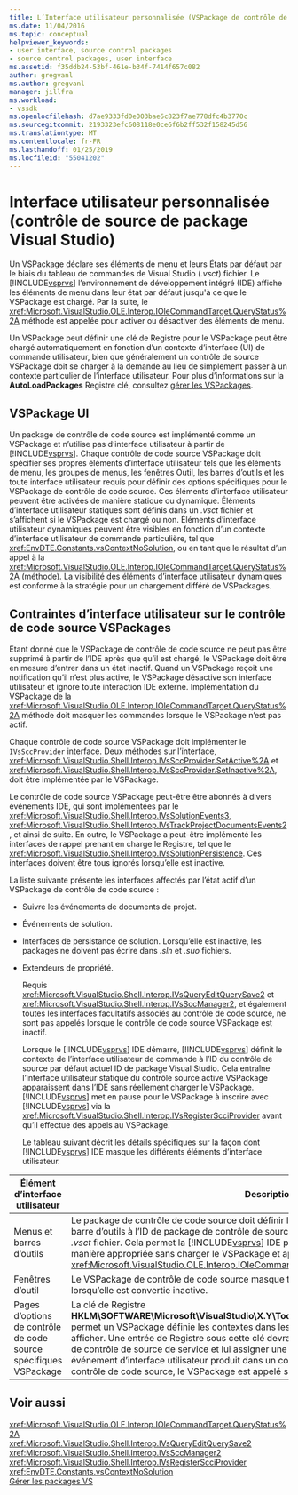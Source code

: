 ```yaml
---
title: L’Interface utilisateur personnalisée (VSPackage de contrôle de code Source) | Microsoft Docs
ms.date: 11/04/2016
ms.topic: conceptual
helpviewer_keywords:
- user interface, source control packages
- source control packages, user interface
ms.assetid: f35ddb24-53bf-461e-b34f-7414f657c082
author: gregvanl
ms.author: gregvanl
manager: jillfra
ms.workload:
- vssdk
ms.openlocfilehash: d7ae9333fd0e003bae6c823f7ae778dfc4b3770c
ms.sourcegitcommit: 2193323efc608118e0ce6f6b2ff532f158245d56
ms.translationtype: MT
ms.contentlocale: fr-FR
ms.lasthandoff: 01/25/2019
ms.locfileid: "55041202"
---
```

# <a name="custom-user-interface-source-control-vspackage"></a>Interface utilisateur personnalisée (contrôle de source de package Visual Studio)
Un VSPackage déclare ses éléments de menu et leurs États par défaut par le biais du tableau de commandes de Visual Studio (*.vsct*) fichier. Le [!INCLUDE[vsprvs](../../code-quality/includes/vsprvs_md.md)] l’environnement de développement intégré (IDE) affiche les éléments de menu dans leur état par défaut jusqu'à ce que le VSPackage est chargé. Par la suite, le <xref:Microsoft.VisualStudio.OLE.Interop.IOleCommandTarget.QueryStatus%2A> méthode est appelée pour activer ou désactiver des éléments de menu.  
  
 Un VSPackage peut définir une clé de Registre pour le VSPackage peut être chargé automatiquement en fonction d’un contexte d’interface (UI) de commande utilisateur, bien que généralement un contrôle de source VSPackage doit se charger à la demande au lieu de simplement passer à un contexte particulier de l’interface utilisateur. Pour plus d’informations sur la **AutoLoadPackages** Registre clé, consultez [gérer les VSPackages](../../extensibility/managing-vspackages.md).  
  
## <a name="vspackage-ui"></a>VSPackage UI  
 Un package de contrôle de code source est implémenté comme un VSPackage et n’utilise pas d’interface utilisateur à partir de [!INCLUDE[vsprvs](../../code-quality/includes/vsprvs_md.md)]. Chaque contrôle de code source VSPackage doit spécifier ses propres éléments d’interface utilisateur tels que les éléments de menu, les groupes de menus, les fenêtres Outil, les barres d’outils et les toute interface utilisateur requis pour définir des options spécifiques pour le VSPackage de contrôle de code source. Ces éléments d’interface utilisateur peuvent être activées de manière statique ou dynamique. Éléments d’interface utilisateur statiques sont définis dans un *.vsct* fichier et s’affichent si le VSPackage est chargé ou non. Éléments d’interface utilisateur dynamiques peuvent être visibles en fonction d’un contexte d’interface utilisateur de commande particulière, tel que <xref:EnvDTE.Constants.vsContextNoSolution>, ou en tant que le résultat d’un appel à la <xref:Microsoft.VisualStudio.OLE.Interop.IOleCommandTarget.QueryStatus%2A> (méthode). La visibilité des éléments d’interface utilisateur dynamiques est conforme à la stratégie pour un chargement différé de VSPackages.  
  
## <a name="ui-constraints-on-source-control-vspackages"></a>Contraintes d’interface utilisateur sur le contrôle de code source VSPackages  
 Étant donné que le VSPackage de contrôle de code source ne peut pas être supprimé à partir de l’IDE après que qu’il est chargé, le VSPackage doit être en mesure d’entrer dans un état inactif. Quand un VSPackage reçoit une notification qu’il n’est plus active, le VSPackage désactive son interface utilisateur et ignore toute interaction IDE externe. Implémentation du VSPackage de la <xref:Microsoft.VisualStudio.OLE.Interop.IOleCommandTarget.QueryStatus%2A> méthode doit masquer les commandes lorsque le VSPackage n’est pas actif.  
  
 Chaque contrôle de code source VSPackage doit implémenter le `IVsSccProvider` interface. Deux méthodes sur l’interface, <xref:Microsoft.VisualStudio.Shell.Interop.IVsSccProvider.SetActive%2A> et <xref:Microsoft.VisualStudio.Shell.Interop.IVsSccProvider.SetInactive%2A>, doit être implémentée par le VSPackage.  
  
 Le contrôle de code source VSPackage peut-être être abonnés à divers événements IDE, qui sont implémentées par le <xref:Microsoft.VisualStudio.Shell.Interop.IVsSolutionEvents3>, <xref:Microsoft.VisualStudio.Shell.Interop.IVsTrackProjectDocumentsEvents2>, et ainsi de suite. En outre, le VSPackage a peut-être implémenté les interfaces de rappel prenant en charge le Registre, tel que le <xref:Microsoft.VisualStudio.Shell.Interop.IVsSolutionPersistence>. Ces interfaces doivent être tous ignorés lorsqu’elle est inactive.  
  
 La liste suivante présente les interfaces affectés par l’état actif d’un VSPackage de contrôle de code source :  
  
- Suivre les événements de documents de projet.  
  
- Événements de solution.  
  
- Interfaces de persistance de solution. Lorsqu’elle est inactive, les packages ne doivent pas écrire dans *.sln* et *.suo* fichiers.  
  
- Extendeurs de propriété.  
  
  Requis <xref:Microsoft.VisualStudio.Shell.Interop.IVsQueryEditQuerySave2> et <xref:Microsoft.VisualStudio.Shell.Interop.IVsSccManager2>, et également toutes les interfaces facultatifs associés au contrôle de code source, ne sont pas appelés lorsque le contrôle de code source VSPackage est inactif.  
  
  Lorsque le [!INCLUDE[vsprvs](../../code-quality/includes/vsprvs_md.md)] IDE démarre, [!INCLUDE[vsprvs](../../code-quality/includes/vsprvs_md.md)] définit le contexte de l’interface utilisateur de commande à l’ID du contrôle de source par défaut actuel ID de package Visual Studio. Cela entraîne l’interface utilisateur statique du contrôle source active VSPackage apparaissent dans l’IDE sans réellement charger le VSPackage. [!INCLUDE[vsprvs](../../code-quality/includes/vsprvs_md.md)] met en pause pour le VSPackage à inscrire avec [!INCLUDE[vsprvs](../../code-quality/includes/vsprvs_md.md)] via la <xref:Microsoft.VisualStudio.Shell.Interop.IVsRegisterScciProvider> avant qu’il effectue des appels au VSPackage.  
  
  Le tableau suivant décrit les détails spécifiques sur la façon dont [!INCLUDE[vsprvs](../../code-quality/includes/vsprvs_md.md)] IDE masque les différents éléments d’interface utilisateur.  
  
| Élément d’interface utilisateur | Description |
| - | - |
| Menus et barres d’outils | Le package de contrôle de code source doit définir les États de visibilité initiales de menu et barre d’outils à l’ID de package de contrôle de source dans le [VisibilityConstraints](../../extensibility/visibilityconstraints-element.md) section de la *.vsct* fichier. Cela permet la [!INCLUDE[vsprvs](../../code-quality/includes/vsprvs_md.md)] IDE pour définir l’état des éléments de menu de manière appropriée sans charger le VSPackage et appeler une implémentation de la <xref:Microsoft.VisualStudio.OLE.Interop.IOleCommandTarget.QueryStatus%2A> (méthode). |
| Fenêtres d’outil | Le VSPackage de contrôle de code source masque toutes les fenêtres Outil qu’il détient lorsqu’elle est convertie inactive. |
| Pages d’options de contrôle de code source spécifiques VSPackage | La clé de Registre **HKLM\SOFTWARE\Microsoft\VisualStudio\X.Y\ToolsOptionsPages\VisibilityCmdUIContexts** permet un VSPackage définie les contextes dans lesquels il requiert ses pages d’options à afficher. Une entrée de Registre sous cette clé devra être créée à l’aide de l’ID (SID) du service de contrôle de source de service et lui assigner une valeur DWORD de 1. Chaque fois qu’un événement d’interface utilisateur produit dans un contexte VSPackage est inscrit avec le contrôle de code source, le VSPackage est appelé si elle est active. |
  
## <a name="see-also"></a>Voir aussi  
 <xref:Microsoft.VisualStudio.OLE.Interop.IOleCommandTarget.QueryStatus%2A>   
 <xref:Microsoft.VisualStudio.Shell.Interop.IVsQueryEditQuerySave2>   
 <xref:Microsoft.VisualStudio.Shell.Interop.IVsSccManager2>   
 <xref:Microsoft.VisualStudio.Shell.Interop.IVsRegisterScciProvider>   
 <xref:EnvDTE.Constants.vsContextNoSolution>   
 [Gérer les packages VS](../../extensibility/managing-vspackages.md)